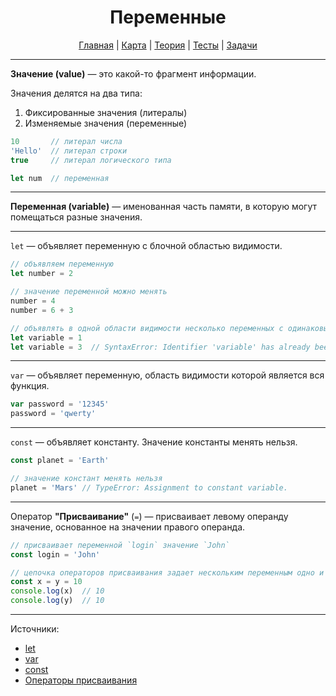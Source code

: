 <div align="center">

# Переменные

[Главная](https://github.com/dollaween/junior-roadmap/)
|
[Карта](/roadmap/README.md)
|
[Теория](/theory/README.md)
|
[Тесты](/tests/README.md)
|
[Задачи](/tasks/README.md)

</div>

---

**Значение (value)** — это какой-то фрагмент информации.

Значения делятся на два типа:
1. Фиксированные значения (литералы)
2. Изменяемые значения (переменные)

```js
10       // литерал числа
'Hello'  // литерал строки
true     // литерал логического типа

let num  // переменная
```

---

**Переменная (variable)** — именованная часть памяти, в которую могут помещаться разные значения.

---

`let` — объявляет переменную с блочной областью видимости.

```js
// объявляем переменную
let number = 2

// значение переменной можно менять
number = 4
number = 6 + 3

// объявлять в одной области видимости несколько переменных с одинаковым именем нельзя
let variable = 1
let variable = 3  // SyntaxError: Identifier 'variable' has already been declared
```

---

`var` — объявляет переменную, область видимости которой является вся функция.

```js
var password = '12345'
password = 'qwerty'
```

---

`const` — объявляет константу. Значение константы менять нельзя.

```js
const planet = 'Earth'

// значение констант менять нельзя
planet = 'Mars' // TypeError: Assignment to constant variable.
```

---

Оператор **"Присваивание"** (`=`) — присваивает левому операнду значение, основанное на значении правого операнда.

```js
// присваивает переменной `login` значение `John`
const login = 'John'

// цепочка операторов присваивания задает нескольким переменным одно и то же значение
const x = y = 10
console.log(x)  // 10
console.log(y)  // 10
```

---

Источники:
* [let](https://developer.mozilla.org/ru/docs/Web/JavaScript/Reference/Statements/let)
* [var](https://developer.mozilla.org/ru/docs/Web/JavaScript/Reference/Statements/var)
* [const](https://developer.mozilla.org/ru/docs/Web/JavaScript/Reference/Statements/const)
* [Операторы присваивания](https://developer.mozilla.org/ru/docs/conflicting/Web/JavaScript/Reference/Operators_8d54701de06af40a7c984517cbe87b3e)
